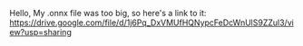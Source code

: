 Hello, 
My .onnx file was too big, so here's a link to it: https://drive.google.com/file/d/1j6Pq_DxVMUfHQNypcFeDcWnUlS9ZZul3/view?usp=sharing
